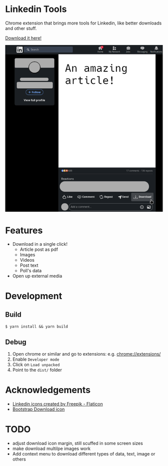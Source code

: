 # Linkedin Tools

Chrome extension that brings more tools for Linkedin, like better downloads and other stuff.

[Download it here!](https://chrome.google.com/webstore/detail/linkedin-tools/kcnmjginaijndlfgmgkhgbjjjagnaipi)

![](images/article.png)

# Features

* Download in a single click!
  * Article post as pdf  
  * Images  
  * Videos  
  * Post text
  * Poll's data
* Open up external media

# Development

## Build

```console
$ yarn install && yarn build
```

## Debug

1. Open chrome or similar and go to extensions: e.g. [chrome://extensions/](chrome://extensions/)
2. Enable `Developer mode`
3. Click on `Load unpacked`
4. Point to the `dist/` folder

# Acknowledgements

* [Linkedin icons created by Freepik - Flaticon](https://www.flaticon.com/free-icons/linkedin)
* [Bootstrap Download icon](https://icons.getbootstrap.com/icons/download/)

# TODO

* adjust download icon margin, still scuffed in some screen sizes
* make download multilpe images work
* Add context menu to download different types of data, text, image or others